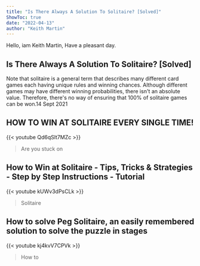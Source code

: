 ```yaml
---
title: "Is There Always A Solution To Solitaire? [Solved]"
ShowToc: true 
date: "2022-04-13"
author: "Keith Martin" 
---
```


Hello, iam Keith Martin, Have a pleasant day.
## Is There Always A Solution To Solitaire? [Solved]
Note that solitaire is a general term that describes many different card games each having unique rules and winning chances. Although different games may have different winning probabilities, there isn't an absolute value. Therefore, there's no way of ensuring that 100% of solitaire games can be won.14 Sept 2021

## HOW TO WIN AT SOLITAIRE EVERY SINGLE TIME!
{{< youtube Qd6qSlt7MZc >}}
>Are you stuck on 

## How to Win at Solitaire - Tips, Tricks & Strategies - Step by Step Instructions - Tutorial
{{< youtube kUWv3dPsCLk >}}
>Solitaire

## How to solve Peg Solitaire, an easily remembered solution to solve the puzzle in stages
{{< youtube kj4kvV7CPVk >}}
>How to 

